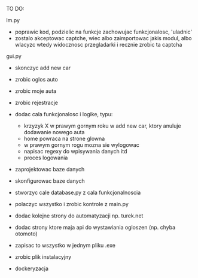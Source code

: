 TO DO:

lm.py
- poprawic kod, podzielic na funkcje zachowujac funkcjonalosc, 'uladnic'
- zostalo akceptowac captche, wiec albo zaimportowac jakis modul, albo wlacyzc wtedy widocznosc przegladarki i recznie zrobic ta captcha

gui.py
- skonczyc add new car
- zrobic oglos auto
- zrobic moje auta
- zrobic rejestracje
- dodac cala funkcjonalosc i logike, typu:
  - krzyzyk X w prawym gornym roku w add new car, ktory anuluje dodawanie nowego auta
  - home powraca na strone glowna
  - w prawym gornym rogu mozna sie wylogowac
  - napisac regexy do wpisywania danych itd
  - proces logowania

    
- zaprojektowac baze danych
- skonfigurowac baze danych
- stworzyc cale database.py z cala funkcjonalnoscia
- polaczyc wszystko i zrobic kontrole z main.py
- dodac kolejne strony do automatyzacji np. turek.net
- dodac strony ktore maja api do wystawiania ogloszen (np. chyba otomoto)
- zapisac to wszystko w jednym pliku .exe
- zrobic plik instalacyjny
- dockeryzacja
  
